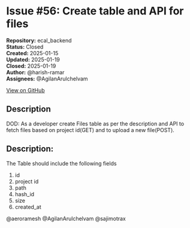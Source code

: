 # Issue #56: Create table and API for files

**Repository:** ecal_backend  
**Status:** Closed  
**Created:** 2025-01-15  
**Updated:** 2025-01-19  
**Closed:** 2025-01-19  
**Author:** @harish-ramar  
**Assignees:** @AgilanArulchelvam  

[View on GitHub](https://github.com/Simtestlab/ecal_backend/issues/56)

## Description

DOD: As a developer create Files table as per the description and API to fetch files based on project id(GET) and to upload a new file(POST).

## Description: 
The Table should include the following fields
1. id
2. project id
3. path
4. hash_id
5. size
6. created_at

@aeroramesh @AgilanArulchelvam @sajimotrax 